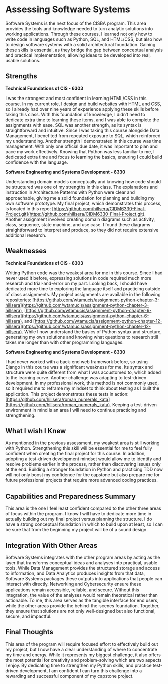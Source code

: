 # Assessing Software Systems
Software Systems is the next focus of the CISBA program. This area provides the tools and knowledge needed to turn analytic solutions into working applications. Through these courses, I learned not only how to write code in languages such as Python, SQL, and HTML/CSS, but also how to design software systems with a solid architectural foundation. Gaining these skills is essential, as they bridge the gap between conceptual analysis and practical implementation, allowing ideas to be developed into real, usable solutions.
## Strengths
**Technical Foundations of CIS - 6303**

I was the strongest and most confident in learning HTML/CSS in this course. In my current role, I design and build websites with HTML and CSS, so I already had over nine years of experience applying these skills before taking this class. With this foundation of knowledge, I didn’t need to dedicate extra time to learning these items, and I was able to complete the assignments with ease. SQL was another strength, as its syntax is straightforward and intuitive. Since I was taking this course alongside Data Management, I benefited from repeated exposure to SQL, which reinforced my understanding. Another strength I demonstrated in this course was time management. With only one official due date, it was important to plan and pace my work effectively. Knowing that Python was less familiar to me, I dedicated extra time and focus to learning the basics, ensuring I could build confidence with the language.

**Software Engineering and Systems Development - 6330**

Understanding domain models conceptually and knowing how code should be structured was one of my strengths in this class. The explanations and instruction in Architecture Patterns with Python were clear and approachable, giving me a solid foundation for planning and building my own software prototype. My final project, which demonstrates this process, is located in this repo: [https://github.com/hillsera/CIDM6330-Final-Project.git](https://github.com/hillsera/CIDM6330-Final-Project.git). Another assignment involved creating domain diagrams such as activity, class, sequence, state machine, and use case. I found these diagrams straightforward to interpret and produce, so they did not require extensive additional research.
## Weaknesses
**Technical Foundations of CIS - 6303**

Writing Python code was the weakest area for me in this course. Since I had never used it before, expressing solutions in code required much more research and trial-and-error on my part. Looking back, I should have dedicated more time to exploring the language itself and practicing outside of class assignments. My project assignments are available in the following repositories: [https://github.com/wtamucis/assignment-python-chapter-3-hillsera](https://github.com/wtamucis/assignment-python-chapter-3-hillsera), [https://github.com/wtamucis/assignment-python-chapter-6-hillsera](https://github.com/wtamucis/assignment-python-chapter-6-hillsera), and [https://github.com/wtamucis/assignment-python-chapter-12-hillsera](https://github.com/wtamucis/assignment-python-chapter-12-hillsera). While I now understand the basics of Python syntax and structure, generating my own solutions and knowing what questions to research still takes me longer than with other programming languages.

**Software Engineering and Systems Development - 6330**

I had never worked with a back-end web framework before, so using Django in this course was a significant weakness for me. Its syntax and structure were quite different from what I was accustomed to, which added to the learning curve. Another challenge was adapting to test-driven development. In my professional work, this method is not commonly used, so it required me to reframe my mindset to think about testing as I built the application. This project demonstrates these tests in action: [https://github.com/hillsera/roman_numerals_kata](https://github.com/hillsera/roman_numerals_kata). Keeping a test-driven environment in mind is an area I will need to continue practicing and strengthening.
## What I wish I Knew
As mentioned in the previous assessment, my weakest area is still working with Python. Strengthening this skill will be essential for me to feel fully confident when creating the final project for this course. In addition, adopting a test-driven development mindset would allow me to identify and resolve problems earlier in the process, rather than discovering issues only at the end. Building a stronger foundation in Python and practicing TDD now will not only boost my confidence for the capstone but also prepare me for future professional projects that require more advanced coding practices.
## Capabilities and Preparedness Summary 
This area is the one I feel least confident compared to the other three areas of focus within the program. I know I will have to dedicate more time in actually building out my final project versus planning the structure. I do have a strong conceptual foundation in which to build upon at least, so I can be sure that from the beginning my project will be of a sound design. 
## Integration With Other Areas
Software Systems integrates with the other program areas by acting as the layer that transforms conceptual ideas and analyses into practical, usable tools. While Data Management provides the structured storage and access to information, and Data Analytics produces insights from that data, Software Systems packages these outputs into applications that people can interact with directly. Networking and Cybersecurity ensure these applications remain accessible, reliable, and secure. Without this integration, the value of the analyses would remain theoretical rather than actionable. To me, this area serves as the tangible interface for end users, while the other areas provide the behind-the-scenes foundation. Together, they ensure that solutions are not only well-designed but also functional, secure, and impactful.
## Final Thoughts
This area of the program will require focused effort to effectively build out my project, but I now have a clear understanding of where to concentrate my time and energy. While it represents my biggest challenge, it also offers the most potential for creativity and problem-solving which are two aspects I enjoy. By dedicating time to strengthen my Python skills, and practice test-driven development, I am confident I can turn this challenge into a rewarding and successful component of my capstone project.